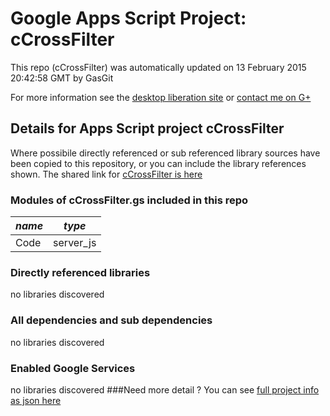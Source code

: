 # Google Apps Script Project: cCrossFilter
This repo (cCrossFilter) was automatically updated on 13 February 2015 20:42:58 GMT by GasGit

For more information see the [desktop liberation site](http://ramblings.mcpher.com/Home/excelquirks/drivesdk/gettinggithubready "desktop liberation") or [contact me on G+](https://plus.google.com/+BruceMcpherson "Bruce McPherson - GDE")
## Details for Apps Script project cCrossFilter
Where possibile directly referenced or sub referenced library sources have been copied to this repository, or you can include the library references shown. 
The shared link for [cCrossFilter is here](https://script.google.com/d/1vDoh4PMd5hTYtvAMCh9KuCe7N1ab9zKnD15IFn4SIMDYYMODTj8Mx_Dr/edit?usp=sharing "open in the GAS IDE")

### Modules of cCrossFilter.gs included in this repo
*name*|*type*
--- | --- 
Code| server_js
### Directly referenced libraries
no libraries discovered
### All dependencies and sub dependencies
no libraries discovered
### Enabled Google Services
no libraries discovered
###Need more detail ?
You can see [full project info as json here](info.json)
